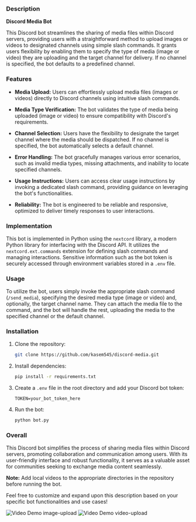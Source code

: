 ### Description

**Discord Media Bot**

This Discord bot streamlines the sharing of media files within Discord servers, providing users with a straightforward method to upload images or videos to designated channels using simple slash commands. It grants users flexibility by enabling them to specify the type of media (image or video) they are uploading and the target channel for delivery. If no channel is specified, the bot defaults to a predefined channel.

### Features

- **Media Upload:** Users can effortlessly upload media files (images or videos) directly to Discord channels using intuitive slash commands.
  
- **Media Type Verification:** The bot validates the type of media being uploaded (image or video) to ensure compatibility with Discord's requirements.
  
- **Channel Selection:** Users have the flexibility to designate the target channel where the media should be dispatched. If no channel is specified, the bot automatically selects a default channel.
  
- **Error Handling:** The bot gracefully manages various error scenarios, such as invalid media types, missing attachments, and inability to locate specified channels.
  
- **Usage Instructions:** Users can access clear usage instructions by invoking a dedicated slash command, providing guidance on leveraging the bot's functionalities.
  
- **Reliability:** The bot is engineered to be reliable and responsive, optimized to deliver timely responses to user interactions.

### Implementation

This bot is implemented in Python using the `nextcord` library, a modern Python library for interfacing with the Discord API. It utilizes the `nextcord.ext.commands` extension for defining slash commands and managing interactions. Sensitive information such as the bot token is securely accessed through environment variables stored in a `.env` file.

### Usage

To utilize the bot, users simply invoke the appropriate slash command (`/send_media`), specifying the desired media type (image or video) and, optionally, the target channel name. They can attach the media file to the command, and the bot will handle the rest, uploading the media to the specified channel or the default channel.

### Installation

1. Clone the repository:
   ```bash
   git clone https://github.com/kasem545/discord-media.git
   ```

2. Install dependencies:
   ```bash
   pip install -r requirements.txt
   ```

3. Create a `.env` file in the root directory and add your Discord bot token:
   ```
   TOKEN=your_bot_token_here
   ```

4. Run the bot:
   ```bash
   python bot.py
   ```

### Overall

This Discord bot simplifies the process of sharing media files within Discord servers, promoting collaboration and communication among users. With its user-friendly interface and robust functionality, it serves as a valuable asset for communities seeking to exchange media content seamlessly.

**Note:** Add local videos to the appropriate directories in the repository before running the bot.

Feel free to customize and expand upon this description based on your specific bot functionalities and use cases!

![Video Demo image-upload](https://drive.google.com/file/d/18rrAXDyz52J9G9WAqHp3VxYej9Y-79tl/view?usp=drive_link)
![Video Demo video-upload](https://drive.google.com/file/d/1JjOqxAomvfVSV2Q78GgYdFvqv3EQRtsA/view?usp=drive_link)
